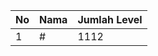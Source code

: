 | No | Nama            | Jumlah Level |
|----|-----------------|--------------|
| 1  | #    |    1112        |
